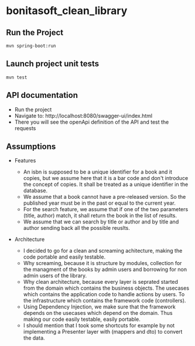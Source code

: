# bonitasoft_clean_library

## Run the Project

```
mvn spring-boot:run
```

## Launch project unit tests

```
mvn test
```

## API documentation

- Run the project
- Navigate to: http://localhost:8080/swagger-ui/index.html
- There you will see the openApi definition of the API and test the requests

## Assumptions

- Features

  - An isbn is supposed to be a unique identifier for a book and it copies, but we assume here that it is a bar code and don't introduce the concept of copies. It shall be treated as a unique identifier in the database.
  - We assume that a book cannot have a pre-released version. So the published year must be in the past or equal to the current year.
  - For the search feature, we assume that if one of the two parameters (title, author) match, it shall return the book in the list of results.
  - We assume that we can search by title or author and by title and author sending back all the possible reuslts.

- Architecture
  - I decided to go for a clean and screaming achitecture, making the code portable and easily testable.
  - Why screaming, because it is structure by modules, collection for the managment of the books by admin users and borrowing for non admin users of the library.
  - Why clean architecture, because every layer is seprated started from the domain which contains the business objects. The usecases which contains the application code to handle actions by users. To the infrastructure which contains the framework code (controllers).
  - Using Dependency Injection, we make sure that the framework depends on the usecases which depend on the domain. Thus making our code easily testable, easily portable.
  - I should mention that I took some shortcuts for example by not implementing a Presenter layer with (mappers and dto) to convert the data.
